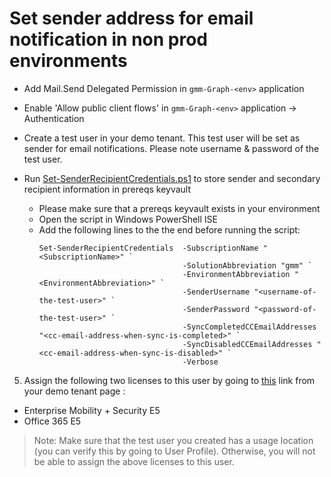 # Set sender address for email notification in non prod environments

* Add Mail.Send Delegated Permission in `gmm-Graph-<env>` application
* Enable 'Allow public client flows' in `gmm-Graph-<env>` application -> Authentication
* Create a test user in your demo tenant. This test user will be set as sender for email notifications. Please note username & password of the test user.
* Run [Set-SenderRecipientCredentials.ps1](/Scripts/Set-SenderRecipientCredentials.ps1) to store sender and secondary recipient information in prereqs keyvault

    * Please make sure that a prereqs keyvault exists in your environment
    * Open the script in Windows PowerShell ISE
    * Add the following lines to the the end before running the script:
        ```
        Set-SenderRecipientCredentials	-SubscriptionName "<SubscriptionName>" `
                                        -SolutionAbbreviation "gmm" `
                                        -EnvironmentAbbreviation "<EnvironmentAbbreviation>" `
                                        -SenderUsername "<username-of-the-test-user>" `
                                        -SenderPassword "<password-of-the-test-user>" `
                                        -SyncCompletedCCEmailAddresses "<cc-email-address-when-sync-is-completed>" `
                                        -SyncDisabledCCEmailAddresses "<cc-email-address-when-sync-is-disabled>" `
                                        -Verbose
        ```
5) Assign the following two licenses to this user by going to [this](https://admin.microsoft.com/AdminPortal/Home#/licenses) link from your demo tenant page :

- Enterprise Mobility + Security E5
- Office 365 E5

>Note: Make sure that the test user you created has a usage location (you can verify this by going to User Profile). Otherwise, you will not be able to assign the above licenses to this user.